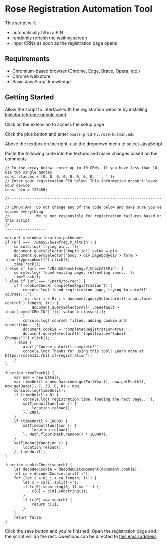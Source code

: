 # Rose Registration Automation Tool
This script will:
- automatically fill in a PIN
- randomly refresh the waiting screen
- input CRNs as soon as the registration page opens

## Requirements
- Chromium-based browser (Chrome, Edge, Brave, Opera, etc.)
- Chrome web store
- Basic JavaScript knowledge

## Getting Started
Allow the script to interface with the registration website by installing
[Injector (chrome.google.com)](https://chrome.google.com/webstore/detail/injector/bfdonckegflhbiamlmidciapolfccmmb)

Click on the extension to access the setup page

Click the plus button and enter 
`bxess-prod-hv.rose-hulman.edu`

Above the textbox on the right, use the dropdown menu to select JavaScript

Paste the following code into the textbox and make changes based on the comments
```
// In the array below, enter up to 10 CRNs. If you have less than 10, use two single quotes
const classes = [0, 0, 0, 0, 0, 0, 0, 0, '', ''];
// Enter your registration PIN below. This information doesn't leave your device
const pin = 123456;

// -------------------------------------------------------------------------------------
// IMPORTANT: Do not change any of the code below and make sure you've copied everything
//            We're not responsible for registration failures based on this script
// -------------------------------------------------------------------------------------

var url = window.location.pathname;
if (url === '/BanSS/bwskfreg.P_AltPin') {
    console.log('trying pin...');
    document.querySelector("#apin_id").value = pin;
    document.querySelector("body > div.pagebodydiv > form > input[type=submit]").click();
    timeTrack();
} else if (url === '/BanSS/bwskfreg.P_CheckAltPin') {
    console.log('found waiting page, refreshing soon...');
    timeTrack();
} else if (url === '/path/to/reg') {
    if (!cookieCheck('completedRegistration')) {
        console.log('found registration page, trying to autofill courses...');
        for (var i = 0; i < document.querySelectorAll('input.form-control').length; i++) {
            document.querySelectorAll('.dedefault > input[name="CRN_IN"]')[i].value = classes[i];
        }
        console.log('courses filled, adding cookie and submitting...');
        document.cookie = 'completedRegistration=true ';
        document.querySelectorAll('input[value="Submit Changes"]').click();
    } else {
        alert('Course autofill complete!');
        console.log('Thanks for using this tool! Learn more at https://csse132.rhit.cf/registration');
    }
}

function timeTrack() {
    var now = new Date();
    var timeUntil = new Date(now.getFullYear(), now.getMonth(), now.getDate(), 7, 30, 0, 0) - now;
    console.log(timeUntil);
    if (timeUntil < 0) {
        console.log('registration time, loading the next page...');
        setTimeout(function () {
            location.reload();
        }, 200);
    }
    if (timeUntil > 10000) {
        setTimeout(function () {
            location.reload();
        }, Math.floor(Math.random() * 10000));
    }
    setTimeout(function () {
        location.reload();
    }, timeUntil);
}

function cookieCheck(search) {
    let decodedCookie = decodeURIComponent(document.cookie);
    let ca = decodedCookie.split(';');
    for (let i = 0; i < ca.length; i++) {
        let c = ca[i].split('=');
        if (c[0].substring(0, 1) == ' ') {
            c[0] = c[0].substring(1);
        }
        if (c[0] === search) {
            return c[1];
        }
    }
    return false;
}
```

Click the save button and you're finished! Open the registration page and the script will do the rest. Questions can be directed to [this email address](mailto:hello@canon.click).
